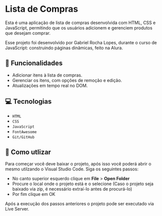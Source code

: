# Lista de Compras

Esta é uma aplicação de lista de compras desenvolvida com HTML, CSS e JavaScript, permitindo que os usuários adicionem e gerenciem produtos que desejam comprar.

Esse projeto foi desenvolvido por Gabriel Rocha Lopes, durante o curso de JavaScript: construindo páginas dinâmicas, feito na Alura.

## 🔨 Funcionalidades

- Adicionar itens à lista de compras.
- Gerenciar os itens, com opções de remoção e edição.
- Atualizações em tempo real no DOM.

## 💻 Tecnologias

- `HTML`
- `CSS`
- `JavaScript`
- `FontAwesome`
- `Git/GitHub`

## 📁 Como utlizar

Para começar você deve baixar o projeto, após isso você poderá abrir o mesmo utilzando o Visual Studio Code. Siga os seguintes passos:

- No canto superior esquerdo clique em **File** > **Open Folder**
- Procure o local onde o projeto está e o selecione (Caso o projeto seja baixado via zip, é necessário extraí-lo antes de procurá-lo)
- Por fim clique em OK

Após a execução dos passos anteriores o projeto pode ser executado via Live Server.

